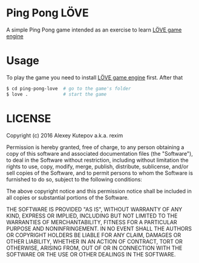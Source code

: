 # Ping Pong LÖVE #

A simple Ping Pong game intended as an exercise to learn
[LÖVE game engine]

# Usage #

To play the game you need to install [LÖVE game engine] first. After that

```bash
$ cd ping-pong-love  # go to the game's folder
$ love .             # start the game
```

# LICENSE #

Copyright (c) 2016 Alexey Kutepov a.k.a. rexim

Permission is hereby granted, free of charge, to any person obtaining
a copy of this software and associated documentation files (the
"Software"), to deal in the Software without restriction, including
without limitation the rights to use, copy, modify, merge, publish,
distribute, sublicense, and/or sell copies of the Software, and to
permit persons to whom the Software is furnished to do so, subject to
the following conditions:

The above copyright notice and this permission notice shall be
included in all copies or substantial portions of the Software.

THE SOFTWARE IS PROVIDED "AS IS", WITHOUT WARRANTY OF ANY KIND,
EXPRESS OR IMPLIED, INCLUDING BUT NOT LIMITED TO THE WARRANTIES OF
MERCHANTABILITY, FITNESS FOR A PARTICULAR PURPOSE AND
NONINFRINGEMENT. IN NO EVENT SHALL THE AUTHORS OR COPYRIGHT HOLDERS BE
LIABLE FOR ANY CLAIM, DAMAGES OR OTHER LIABILITY, WHETHER IN AN ACTION
OF CONTRACT, TORT OR OTHERWISE, ARISING FROM, OUT OF OR IN CONNECTION
WITH THE SOFTWARE OR THE USE OR OTHER DEALINGS IN THE SOFTWARE.

[LÖVE game engine]: https://love2d.org/
